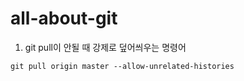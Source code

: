# all-about-git

1. git pull이 안될 때 강제로 덮어씌우는 명령어
```
git pull origin master --allow-unrelated-histories
```
